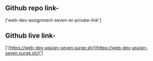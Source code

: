 ## Github repo link-
['web-dev-assignment-seven-er-private-link']

## Github live link-
 ['[https://web-dev-assign-seven.surge.sh/](https://web-dev-assign-seven.surge.sh/)']
